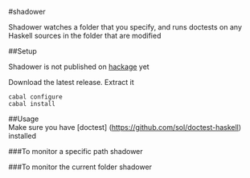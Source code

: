 #shadower

Shadower watches a folder that you specify, and runs doctests on any Haskell sources in the folder that are modified


##Setup

Shadower is not published on [hackage](http://hackage.haskell.org) yet

Download the latest release. Extract it

    cabal configure
    cabal install

##Usage  
Make sure you have [doctest] (https://github.com/sol/doctest-haskell) installed

###To monitor a specific path
    shadower <path to monitor> 

###To monitor the current folder
    shadower
